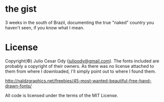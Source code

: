# the gist

3 weeks in the south of Brazil, documenting the true "naked" country you haven't seen, 
if you know what I mean.

# License

Copyright(&copy;) Julio Cesar Ody (julioody@gmail.com). The fonts included are probably 
a copyright of their owners. As there was no license attached to them from where I downloaded, 
I'll simply point out to where I found them.

http://naldzgraphics.net/freebies/45-most-wanted-beautiful-free-hand-drawn-fonts/

All code is licensed under the terms of the MIT License.